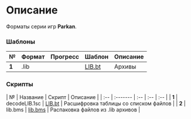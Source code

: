 # Описание
Форматы серии игр **Parkan**.

### Шаблоны
| № | Формат | Прогресс  | Шаблон |  Описание   |
| :-- | :------- | :-- | :-- | :-- |
|  **1**  |  .lib  |  | [LIB.bt](https://github.com/AlexKimov/parkan-file-formats/blob/master/formats/LIB.bt)  | Архивы |

### Скрипты
| № | Название  | Скрипт |  Описание   |
| :-- | :------- | :-- | :-- | :-- |
|  **1**  |  decodeLIB.1sc  |  [LIB.bt](https://github.com/AlexKimov/parkan-file-formats/blob/master/formats/LIB.bt)  | Расшифровка таблицы со списком файлов |
|  **2**  |  lib.bms  |  [lib.bms](https://github.com/AlexKimov/parkan-file-formats/blob/master/scripts/lib.bms)  | Распаковка файлов из .lib архивов |
